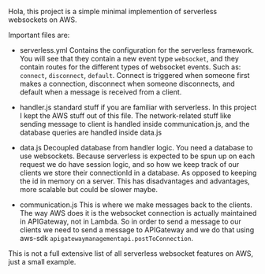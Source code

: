 Hola, this project is a simple minimal implemention of serverless websockets on AWS.

Important files are:
- serverless.yml
    Contains the configuration for the serverless framework. You will see that they contain a new event type `websocket`, and they contain routes for the different types of websocket events. Such as: `connect`, `disconnect`, `default`. Connect is triggered when someone first makes a connection, disconnect when someone disconnects, and default when a message is received from a client.

- handler.js
    standard stuff if you are familiar with serverless. In this project I kept the AWS stuff out of this file. The network-related stuff like sending message to client is handled inside communication.js, and the database queries are handled inside data.js

- data.js
    Decoupled database from handler logic. You need a database to use websockets. Because serverless is expected to be spun up on each request we do have session logic, and so how we keep track of our clients we store their connectionId in a database. As opposed to keeping the id in memory on a server. This has disadvantages and advantages, more scalable but could be slower maybe.

- communication.js
    This is where we make messages back to the clients. The way AWS does it is the websocket connection is actually maintained in APIGateway, not in Lambda. So in order to send a message to our clients we need to send a message to APIGateway and we do that using aws-sdk `apigatewaymanagementapi.postToConnection`.

This is not a full extensive list of all serverless websocket features on AWS, just a small example.
